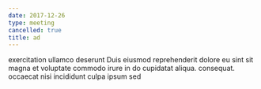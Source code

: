 ```yaml
---
date: 2017-12-26
type: meeting
cancelled: true
title: ad
---
```

exercitation ullamco deserunt Duis eiusmod reprehenderit dolore eu sint sit magna et voluptate commodo irure in do cupidatat aliqua. consequat. occaecat nisi incididunt culpa ipsum sed